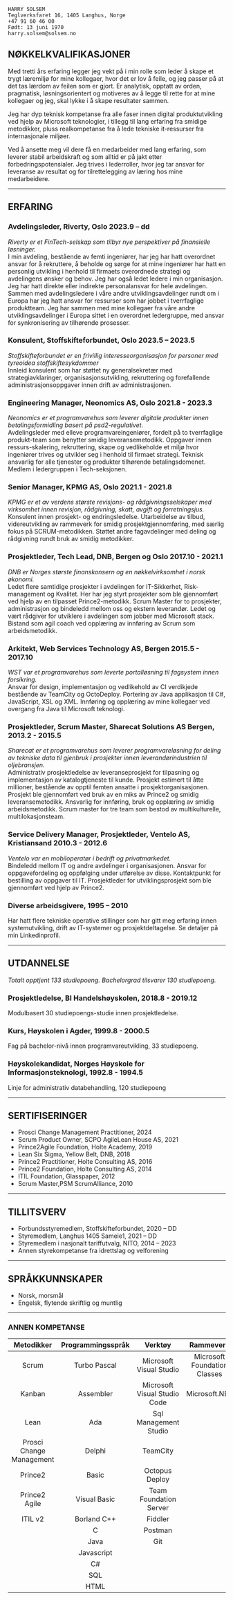 ﻿<link rel="stylesheet" type="text/css" href="style.css">

```
HARRY SOLSEM
Teglverksfaret 16, 1405 Langhus, Norge
+47 91 60 46 00
Født: 13 juni 1970
harry.solsem@solsem.no
```

## NØKKELKVALIFIKASJONER
Med tretti års erfaring legger jeg vekt på i min rolle som leder å skape et trygt læremiljø for mine kollegaer, hvor det er lov å feile, og jeg passer på at det tas lærdom av feilen som er gjort. Er analytisk, opptatt av orden, pragmatisk, løsningsorientert og motiveres av å legge til rette for at mine kollegaer og jeg, skal lykke i å skape resultater sammen.

Jeg har dyp teknisk kompetanse fra alle faser innen digital produktutvikling ved hjelp av Microsoft teknologier, i tillegg til lang erfaring fra smidige metodikker, pluss realkompetanse fra å lede tekniske it-ressurser fra internasjonale miljøer.

Ved å ansette meg vil dere få en medarbeider med lang erfaring, som leverer stabil arbeidskraft og som alltid er på jakt etter forbedringspotensialer. Jeg trives i lederroller, hvor jeg tar ansvar for leveranse av resultat og for tilrettelegging av læring hos mine medarbeidere.  

***

## ERFARING

### Avdelingsleder, Riverty, Oslo 2023.9 – dd
*Riverty er et FinTech-selskap som tilbyr nye perspektiver på finansielle løsninger.*   
I min avdeling, bestående av femti ingeniører, har jeg har hatt overordnet ansvar for å rekruttere, å beholde og sørge for at mine ingeniører har hatt en personlig utvikling i henhold til firmaets overordnede strategi og avdelingens ønsker og behov. Jeg har også ledet ledere i min organisasjon. Jeg har hatt direkte eller indirekte personalansvar for hele avdelingen. Sammen med avdelingsledere i våre andre utviklingsavdelinger rundt om i Europa har jeg hatt ansvar for ressurser som har jobbet i tverrfaglige produktteam. Jeg har sammen med mine kollegaer fra våre andre utviklingsavdelinger i Europa sittet i en overordnet ledergruppe, med ansvar for synkronisering av tilhørende prosesser.

### Konsulent, Stoffskifteforbundet, Oslo 2023.5 – 2023.5
*Stoffskifteforbundet er en frivillig interesseorganisasjon for personer med tyreoidea stoffskiftesykdommer*   
Innleid konsulent som har støttet ny generalsekretær med strategiavklaringer, organisasjonsutvikling, rekruttering og forefallende administrasjonsoppgaver innen drift av administrasjonen.

### Engineering Manager, Neonomics AS, Oslo 2021.8 - 2023.3
*Neonomics er et programvarehus som leverer digitale produkter innen betalingsformidling basert på psd2-regulativet.*   
Avdelingsleder med elleve programvareingeniører, fordelt på to tverrfaglige produkt-team som benytter smidig leveransemetodikk. Oppgaver innen ressurs-skalering, rekruttering, skape og vedlikeholde et miljø hvor ingeniører trives og utvikler seg i henhold til firmaet strategi. Teknisk ansvarlig for alle tjenester og produkter tilhørende betalingsdomenet. Medlem i ledergruppen i Tech-seksjonen.

### Senior Manager, KPMG AS, Oslo 2021.1 - 2021.8
*KPMG er et av verdens største revisjons- og rådgivningsselskaper med virksomhet innen revisjon, rådgivning, skatt, avgift og forretningsjus.*   
Konsulent innen prosjekt- og endringsledelse. Utarbeidelse av tilbud, videreutvikling av rammeverk for smidig prosjektgjennomføring, med særlig fokus på SCRUM-metodikken. Støttet andre fagavdelinger med deling og rådgivning rundt bruk av smidig metodikker.

### Prosjektleder, Tech Lead, DNB, Bergen og Oslo 2017.10 - 2021.1
*DNB er Norges største finanskonsern og en nøkkelvirksomhet i norsk økonomi.*   
Ledet flere samtidige prosjekter i avdelingen for IT-Sikkerhet, Risk-management og Kvalitet. Her har jeg styrt prosjekter som ble gjennomført ved hjelp av en tilpasset Prince2-metodikk. Scrum Master for to prosjekter, administrasjon og bindeledd mellom oss og ekstern leverandør. Ledet og vært rådgiver for utviklere i avdelingen som jobber med Microsoft stack. Bistand som agil coach ved opplæring av innføring av Scrum som arbeidsmetodikk.

### Arkitekt, Web Services Technology AS, Bergen 2015.5 - 2017.10
*WST var et programvarehus som leverte portalløsning til fagsystem innen forsikring.*   
Ansvar for design, implementasjon og vedlikehold av CI verdikjede bestående av TeamCity og OctoDeploy. Portering av Java applikasjon til C#, JavaScript, XSL og XML. Innføring og opplæring av mine kollegaer ved overgang fra Java til Microsoft teknologi.

### Prosjektleder, Scrum Master, Sharecat Solutions AS Bergen, 2013.2 - 2015.5
*Sharecat er et programvarehus som leverer programvareløsning for deling av tekniske data til gjenbruk i prosjekter innen
leverandørindustrien til oljebransjen.*   
Administrativ prosjektledelse av leveranseprosjekt for tilpasning og implementasjon av katalogtjeneste til kunde. Prosjekt estimert til åtte millioner, bestående av opptil femten ansatte i prosjektorganisasjonen. Prosjekt ble gjennomført ved bruk av en miks av Prince2 og smidig leveransemetodikk. Ansvarlig for innføring, bruk og opplæring av smidig arbeidsmetodikk. Scrum master for tre team som bestod av multikulturelle, multilokasjonsteam.

### Service Delivery Manager, Prosjektleder, Ventelo AS, Kristiansand 2010.3 - 2012.6
*Ventelo var en mobiloperatør i bedrift og privatmarkedet.*   
Bindeledd mellom IT og andre avdelinger i organisasjonen. Ansvar for oppgavefordeling og oppfølging under utførelse av disse. Kontaktpunkt for bestilling av oppgaver til IT. Prosjektleder for utviklingsprosjekt som ble gjennomført ved hjelp av Prince2.

### Diverse arbeidsgivere, 1995 – 2010
Har hatt flere tekniske operative stillinger som har gitt meg erfaring innen systemutvikling, drift av IT-systemer og prosjektdeltagelse. Se detaljer på min Linkedinprofil.

***

## UTDANNELSE
*Totalt opptjent 133 studiepoeng. Bachelorgrad tilsvarer 130 studiepoeng.*

### Prosjektledelse, BI Handelshøyskolen, 2018.8 - 2019.12
Modulbasert 30 studiepoengs-studie innen prosjektledelse.

### Kurs, Høyskolen i Agder, 1999.8 - 2000.5
Fag på bachelor-nivå innen programvareutvikling, 33 studiepoeng.

### Høyskolekandidat, Norges Høyskole for Informasjonsteknologi, 1992.8 - 1994.5
Linje for administrativ databehandling, 120 studiepoeng

***

## SERTIFISERINGER
* Prosci Change Management Practitioner, 2024
* Scrum Product Owner, SCPO AgileLean House AS, 2021
* Prince2Agile Foundation, Holte Academy, 2019
* Lean Six Sigma, Yellow Belt, DNB, 2018
* Prince2 Practitioner, Holte Consulting AS, 2016
* Prince2 Foundation, Holte Consulting AS, 2014
* ITIL Foundation, Glasspaper, 2012
* Scrum Master,PSM ScrumAlliance, 2010

***

## TILLITSVERV
* Forbundsstyremedlem, Stoffskifteforbundet, 2020 – DD
* Styremedlem, Langhus 1405 Sameie1, 2021 – DD
* Styremedlem i nasjonalt tariffutvalg, NITO, 2014 – 2023
* Annen styrekompetanse fra idrettslag og velforening

***

## SPRÅKKUNNSKAPER
* Norsk, morsmål
* Engelsk, flytende skriftlig og muntlig

***

### ANNEN KOMPETANSE

| Metodikker               | Programmingsspråk | Verktøy                      | Rammeverk                    |
| :----:                   | :----:            | :----:                       | :----:                       |
| Scrum                    | Turbo Pascal      | Microsoft Visual Studio      | Microsoft Foundation Classes |
| Kanban                   | Assembler         | Microsoft Visual Studio Code | Microsoft.NET                |
| Lean                     | Ada               | Sql Management Studio        |                              |
| Prosci Change Management | Delphi            | TeamCity                     |                              |
| Prince2                  | Basic             | Octopus Deploy               |                              |
| Prince2 Agile            | Visual Basic      | Team Foundation Server       |                              |
| ITIL v2                  | Borland C++       | Fiddler                      |                              |
|                          | C                 | Postman                      |                              |
|                          | Java              | Git                          |                              |
|                          | Javascript        |                              |                              |
|                          | C#                |                              |                              |
|                          | SQL               |                              |                              |
|                          | HTML              |                              |                              |